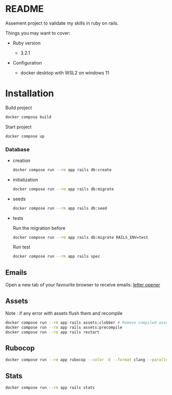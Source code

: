# README

Assement project to validate my skills in ruby on rails.

Things you may want to cover:


* Ruby version
    - 3.2.1

* Configuration
    - docker desktop with WSL2 on windows 11


# Installation

Build project
```bash
docker compose build
```

Start project
```bash
docker compose up
```
### Database
- creation
    ```bash
    docker compose run --rm app rails db:create
    ```

* initialization
    ```bash
    docker compose run --rm app rails db:migrate
    ```

* seeds
    ```bash
    docker compose run --rm app rails db:seed
    ```

* tests

    Run the migration before
    ```bash
    docker compose run --rm app rails db:migrate RAILS_ENV=test
    ```
    Run test
    ```bash
    docker compose run --rm app rails spec
    ```
## Emails

Open a new tab of your favourite browser to receive emails:
[letter opener](http://localhost:3000/letter_opener)

## Assets

Note : if any error with assets flush them and recompile

 ```bash
docker compose run --rm app rails assets:clobber # Remove compiled assets
docker compose run --rm app rails assets:precompile
docker compose run --rm app rails restart
```

## Rubocop
```bash
docker compose run --rm app rubocop --color -E --format clang --parallel
```
## Stats
```bash
docker compose run --rm app rails stats
```
